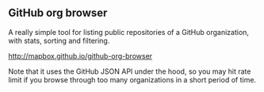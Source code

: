 ## GitHub org browser

A really simple tool for listing public repositories of a GitHub organization, with stats, sorting and filtering.

http://mapbox.github.io/github-org-browser

Note that it uses the GitHub JSON API under the hood, so you may hit rate limit if you browse through too many organizations
in a short period of time.
